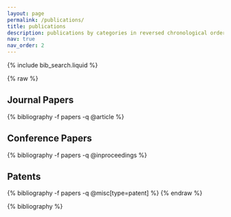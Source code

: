 ```yaml
---
layout: page
permalink: /publications/
title: publications
description: publications by categories in reversed chronological order. generated by jekyll-scholar.
nav: true
nav_order: 2
---
```






<!-- _pages/publications.md -->

<!-- Bibsearch Feature -->

{% include bib_search.liquid %}

<div class="publications">
{% raw %}
<h2>Journal Papers</h2>
{% bibliography -f papers -q @article %}

<h2>Conference Papers</h2>
{% bibliography -f papers -q @inproceedings %}

<h2>Patents</h2>
{% bibliography -f papers -q @misc[type=patent] %}
{% endraw %}

{% bibliography %}

</div>

